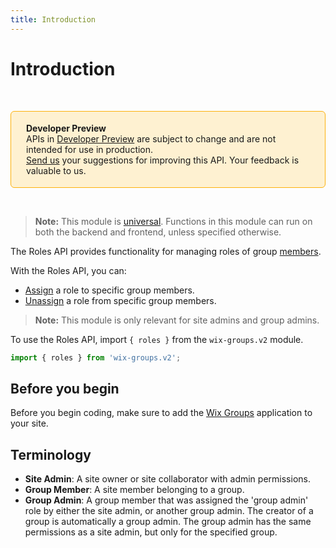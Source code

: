 ```yaml
---
title: Introduction
---
```


# Introduction

&nbsp;
<div style="background-color: #FEF1D1; padding: 18px 24px; border-radius: 6px; border: 1px solid #FDB10C; box-sizing: border-box; display: inline-block">
    <b>Developer Preview</b>
    <br/>
    <span>APIs in <a href="https://www.wix.com/velo/reference/api-overview/developer-preview">Developer Preview</a> are subject to change and are not intended for use in production.<br/><a href="mailto:velo-preview-feedback@wix.com">Send us</a> your suggestions for improving this API. Your feedback is valuable to us.</span>
</div>  

&nbsp;

> **Note:** This module is
> [universal](/api-overview/api-versions#universal-modules).
> Functions in this module can run on both the backend and frontend,
> unless specified otherwise.


The Roles API provides functionality for managing roles of group [members](https://www.wix.com/velo/reference/wix-members-v2). 
 
With the Roles API, you can:
- [Assign](wix-groups-v2/roles/assignrole) a role to specific group members.
- [Unassign](wix-groups-v2/roles/unassignrole) a role from specific group members.


> **Note:** This module is only relevant for site admins and group admins.


To use the Roles API, import `{ roles }` from the `wix-groups.v2` module. 

```javascript
import { roles } from 'wix-groups.v2';
```

## Before you begin
Before you begin coding, make sure to add the [Wix Groups](https://support.wix.com/en/article/wix-groups-adding-and-setting-up-wix-groups) application to your site. 


## Terminology

- **Site Admin**: A site owner or site collaborator with admin permissions.
- **Group Member**: A site member belonging to a group.
- **Group Admin**: A group member that was assigned the 'group admin' role by either the site admin, or another group admin. The creator of a group is automatically a group admin. The group admin has the same permissions as a site admin, but only for the specified group.
